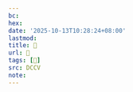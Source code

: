 ```yaml
---
bc:
hex:
date: '2025-10-13T10:28:24+08:00'
lastmod:
title: 􅜔
url: 􅜔
tags: [𪏳]
src: DCCV
note:
---
```

